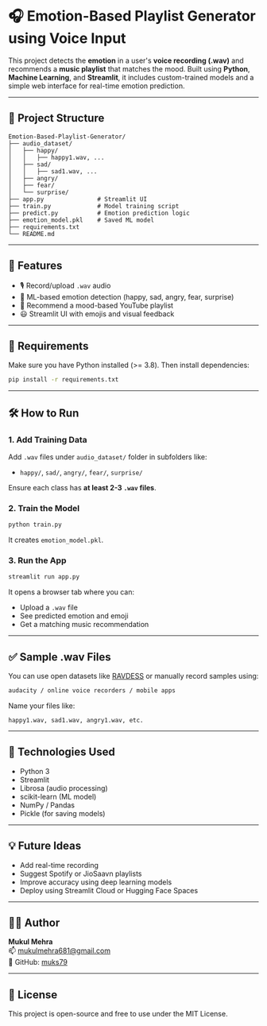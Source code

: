 # 🎧 Emotion-Based Playlist Generator using Voice Input

This project detects the **emotion** in a user's **voice recording (.wav)** and recommends a **music playlist** that matches the mood. Built using **Python**, **Machine Learning**, and **Streamlit**, it includes custom-trained models and a simple web interface for real-time emotion prediction.

---

## 📁 Project Structure

```
Emotion-Based-Playlist-Generator/
├── audio_dataset/
│   ├── happy/
│   │   ├── happy1.wav, ...
│   ├── sad/
│   │   ├── sad1.wav, ...
│   ├── angry/
│   ├── fear/
│   └── surprise/
├── app.py               # Streamlit UI
├── train.py             # Model training script
├── predict.py           # Emotion prediction logic
├── emotion_model.pkl    # Saved ML model
├── requirements.txt
└── README.md
```

---

## 🧠 Features

- 🎙️ Record/upload `.wav` audio
- 🤖 ML-based emotion detection (happy, sad, angry, fear, surprise)
- 🎵 Recommend a mood-based YouTube playlist
- 😃 Streamlit UI with emojis and visual feedback

---

## 🔧 Requirements

Make sure you have Python installed (>= 3.8). Then install dependencies:

```bash
pip install -r requirements.txt
```

---

## 🛠️ How to Run

### 1. Add Training Data

Add `.wav` files under `audio_dataset/` folder in subfolders like:

- `happy/`, `sad/`, `angry/`, `fear/`, `surprise/`

Ensure each class has **at least 2-3 `.wav` files**.

### 2. Train the Model

```bash
python train.py
```

It creates `emotion_model.pkl`.

### 3. Run the App

```bash
streamlit run app.py
```

It opens a browser tab where you can:

- Upload a `.wav` file
- See predicted emotion and emoji
- Get a matching music recommendation

---

## ✅ Sample .wav Files

You can use open datasets like [RAVDESS](https://zenodo.org/record/1188976) or manually record samples using:

```bash
audacity / online voice recorders / mobile apps
```

Name your files like:

```
happy1.wav, sad1.wav, angry1.wav, etc.
```

---

## 📌 Technologies Used

- Python 3
- Streamlit
- Librosa (audio processing)
- scikit-learn (ML model)
- NumPy / Pandas
- Pickle (for saving models)

---

## 💡 Future Ideas

- Add real-time recording
- Suggest Spotify or JioSaavn playlists
- Improve accuracy using deep learning models
- Deploy using Streamlit Cloud or Hugging Face Spaces

---

## 🙋‍♂️ Author

**Mukul Mehra**  
📫 [mukulmehra681@gmail.com](mailto:mukulmehra681@gmail.com)  
🔗 GitHub: [muks79](https://github.com/muks79)

---

## 📜 License

This project is open-source and free to use under the MIT License.
